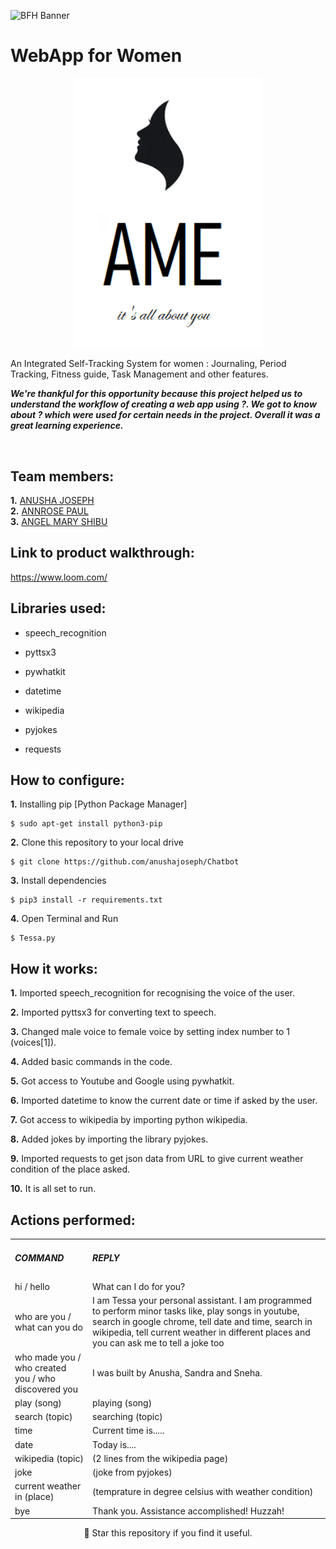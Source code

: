  ![BFH Banner](https://github.com/anushajoseph/Tink_Her_Hack/blob/00faaafcd39d179083b5778746760b7fc121c489/tink-her-hack.png)
 # WebApp for Women 
<p align="center">
 <img width="300px" src="Logo.png"/>
</p>
<p>An Integrated Self-Tracking System for women : Journaling, Period Tracking, Fitness guide, Task Management and other features.</p>

 ***We're thankful for this opportunity because this project helped us to understand the workflow of creating a web app using ?. We got to know about ? which were used for certain needs in the project. Overall it was a great learning experience.***
 
<br/>

## Team members:

**1.** [ANUSHA JOSEPH](https://github.com/anushajoseph)<br/>
**2.** [ANNROSE PAUL](https://github.com/ann018)<br/>
**3.** [ANGEL MARY SHIBU](https://github.com/angelmaryshibu)

## Link to product walkthrough:
 
https://www.loom.com/

## Libraries used:
 
- speech_recognition

- pyttsx3

- pywhatkit

- datetime

- wikipedia

- pyjokes

- requests

## How to configure:
**1.** Installing pip [Python Package Manager]

```shell
$ sudo apt-get install python3-pip
```

**2.** Clone this repository to your local drive

```shell
$ git clone https://github.com/anushajoseph/Chatbot
```

**3.** Install dependencies

```shell
$ pip3 install -r requirements.txt
```

**4.** Open Terminal and Run 

```shell
$ Tessa.py
```

## How it works:
 
**1.** Imported speech_recognition for recognising the voice of the user.
 
**2.** Imported pyttsx3 for converting text to speech.
 
**3.** Changed male voice to female voice by setting index number to 1 (voices[1]).
 
**4.** Added basic commands in the code.
 
**5.** Got access to Youtube and Google using pywhatkit.
 
**6.** Imported datetime to know the current date or time if asked by the user.
 
**7.** Got access to wikipedia by importing python wikipedia.
 
**8.** Added jokes by importing the library pyjokes.
 
**9.** Imported requests to get json data from URL to give current weather condition of the place asked.
 
**10.** It is all set to run.
 
## Actions performed:
 
 <table>
<tr>
 <td><h5>COMMAND</h5></td>   
 <td><h5>REPLY</h5></td>
</tr>
<tr>
 <td>hi / hello</td>		   
 <td>What can I do for you?</td>		
</tr>
<tr>
 <td>who are you / what can you do</td>		   
 <td>I am Tessa your personal assistant. I am programmed to perform minor tasks like, play songs in youtube, search in google chrome, tell date and time, search in wikipedia, tell current weather in different places and you can ask me to tell a joke too</td>
</tr>
 <tr>
 <td>who made you /<br/> who created you / who discovered you</td>		   
 <td>I was built by Anusha, Sandra and Sneha.</td>
</tr>
<tr>
 <td>play (song)</td>		   
 <td>playing (song)</td>
</tr>
<tr>
 <td>search (topic)</td>		   
 <td>searching (topic)</td>
</tr>
<tr>
 <td>time</td>		   
 <td>Current time is.....</td>
</tr>
<tr>
 <td>date</td>		   
 <td>Today is....</td>
 </tr><tr>
 <td>wikipedia (topic)</td>		   
 <td>(2 lines from the wikipedia page)</td>
 </tr><tr>
 <td>joke</td>		   
 <td>(joke from pyjokes)</td>
 </tr>
 <tr>
 <td>current weather in (place)</td>		   
 <td>(temprature in degree celsius with weather condition)</td>
 </tr>
  <tr>
 <td>bye</td>		   
 <td>Thank you. Assistance accomplished! Huzzah!</td>
 </tr>
</table>

<p align="center">
🌟 Star this repository if you find it useful.
</p>
